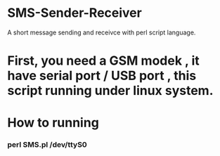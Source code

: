 # SMS-Sender-Receiver
A short message sending and receivce with perl script language.

# First, you need a GSM modek , it have serial port / USB port , this script running under linux system. 

# How to running

###  perl SMS.pl /dev/ttyS0
